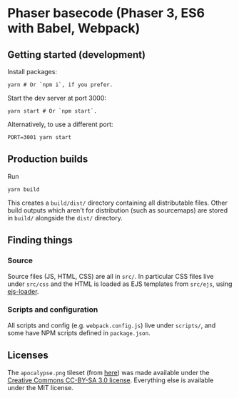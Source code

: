 # Phaser basecode (Phaser 3, ES6 with Babel, Webpack)

## Getting started (development)
Install packages:

    yarn # Or `npm i`, if you prefer.

Start the dev server at port 3000:

    yarn start # Or `npm start`.

Alternatively, to use a different port:

    PORT=3001 yarn start

## Production builds
Run

    yarn build

This creates a `build/dist/` directory containing all distributable files. Other build outputs which aren't for distribution (such as sourcemaps) are stored in `build/` alongside the `dist/` directory.

## Finding things
### Source
Source files (JS, HTML, CSS) are all in `src/`. In particular CSS files live under `src/css` and the HTML is loaded as EJS templates from `src/ejs`, using [ejs-loader](https://github.com/okonet/ejs-loader).

### Scripts and configuration
All scripts and config (e.g. `webpack.config.js`) live under `scripts/`, and some have NPM scripts defined in `package.json`.

## Licenses
The `apocalypse.png` tileset (from [here](https://opengameart.org/content/post-apocalyptic-16x16-tileset-update1)) was made available under the [Creative Commons CC-BY-SA 3.0 license](https://creativecommons.org/licenses/by-sa/3.0/). Everything else is available under the MIT license.
